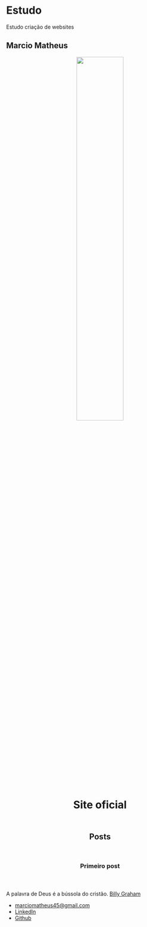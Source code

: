 # Estudo
Estudo criação de websites
<DOCTYPE html>
  <html>
<body> 
  <h2> Marcio Matheus </h2>
  
  <header>
   <img src="http://www.maceio.al.gov.br/wp-content/uploads/2020/12/jpg/2020/12/Macei%C3%B3-Jonathan-Lins-30-1024x767.jpg" width="50%"/>
  <h1>Site oficial</h1>
  </header>
  
  <section>
  <header>
    <h2>Posts</h2>
  </header>
  <article>
    <header>
      <h3> Primeiro post </h3>
    </header>
    <p>
      A palavra de Deus é a bússola do cristão.
<a href="https://www.pensador.com/autor/billy_graham/" target="-blank">Billy Graham</a>
    </p>
  </article>
  </section>
  <footer>
<ul>
  <li>
    <a href="marciomatheus45@gmail.com">marciomatheus45@gmail.com</a>
  </li>
  <li>
    <a href="https://www.linkedin.com/in/marcio-matheus-819a21209/"> LinkedIn</a>
  </li>
  <li>
    <a href="https://github.com/MarcioMatheus"> Github</a>
  </li>
 </ul>
  </footer>
</body>
</html>
